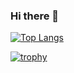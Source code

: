 ### Hi there 👋

<!--
**ethiy/ethiy** is a ✨ _special_ ✨ repository because its `README.md` (this file) appears on your GitHub profile.

Here are some ideas to get you started:

- 🔭 I’m currently working on ...
- 🌱 I’m currently learning ...
- 👯 I’m looking to collaborate on ...
- 🤔 I’m looking for help with ...
- 💬 Ask me about ...
- 📫 How to reach me: ...
- 😄 Pronouns: ...
- ⚡ Fun fact: ...
-->

[![Top Langs](https://github-readme-stats.vercel.app/api/top-langs/?username=ethiy&show_icons=true&theme=chartreuse-dark&layout=compact&hide=jupyter%20notebook)](https://github.com/anuraghazra/github-readme-stats)

[![trophy](https://github-profile-trophy.vercel.app/?username=ethiy&no-frame=true&margin-w=10&margin-h=10&row=2&column=3&theme=radical&no-bg=true)](https://github.com/ryo-ma/github-profile-trophy)
